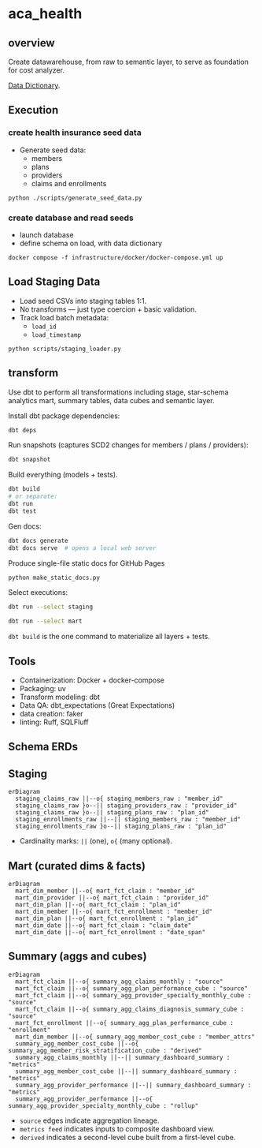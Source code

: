 # aca_health

## overview

Create datawarehouse, from raw to semantic layer, to serve as foundation for cost analyzer.

[Data Dictionary](https://garthmortensen.github.io/aca_health/).

## Execution

### create health insurance seed data

- Generate seed data:
  - members
  - plans
  - providers
  - claims and enrollments

`python ./scripts/generate_seed_data.py`

### create database and read seeds

- launch database
- define schema on load, with data dictionary

`docker compose -f infrastructure/docker/docker-compose.yml up`

## Load Staging Data

- Load seed CSVs into staging tables 1:1.
- No transforms — just type coercion + basic validation.
- Track load batch metadata:
  - `load_id`
  - `load_timestamp`

`python scripts/staging_loader.py`

## transform

Use dbt to perform all transformations including stage, star-schema analytics mart, summary tables, data cubes and semantic layer.

Install dbt package dependencies:

```bash
dbt deps
```

Run snapshots (captures SCD2 changes for members / plans / providers):

```bash
dbt snapshot
```

Build everything (models + tests).

```bash
dbt build
# or separate:
dbt run
dbt test
```

Gen docs:

```bash
dbt docs generate
dbt docs serve  # opens a local web server
```

Produce single-file static docs for GitHub Pages

```bash
python make_static_docs.py
```

Select executions:

```bash
dbt run --select staging

dbt run --select mart
```

`dbt build` is the one command to materialize all layers + tests.

## Tools

- Containerization: Docker + docker-compose
- Packaging: uv
- Transform modeling: dbt
- Data QA: dbt_expectations (Great Expectations)
- data creation: faker
- linting: Ruff, SQLFluff

## Schema ERDs

## Staging

```mermaid
erDiagram
  staging_claims_raw ||--o{ staging_members_raw : "member_id"
  staging_claims_raw }o--|| staging_providers_raw : "provider_id"
  staging_claims_raw }o--|| staging_plans_raw : "plan_id"
  staging_enrollments_raw ||--|| staging_members_raw : "member_id"
  staging_enrollments_raw }o--|| staging_plans_raw : "plan_id"
```

- Cardinality marks: `||` (one), `o{` (many optional).

## Mart (curated dims & facts)

```mermaid
erDiagram
  mart_dim_member ||--o{ mart_fct_claim : "member_id"
  mart_dim_provider ||--o{ mart_fct_claim : "provider_id"
  mart_dim_plan ||--o{ mart_fct_claim : "plan_id"
  mart_dim_member ||--o{ mart_fct_enrollment : "member_id"
  mart_dim_plan ||--o{ mart_fct_enrollment : "plan_id"
  mart_dim_date ||--o{ mart_fct_claim : "claim_date"
  mart_dim_date ||--o{ mart_fct_enrollment : "date_span" 
```

## Summary (aggs and cubes)

```mermaid
erDiagram
  mart_fct_claim ||--o{ summary_agg_claims_monthly : "source"
  mart_fct_claim ||--o{ summary_agg_plan_performance_cube : "source"
  mart_fct_claim ||--o{ summary_agg_provider_specialty_monthly_cube : "source"
  mart_fct_claim ||--o{ summary_agg_claims_diagnosis_summary_cube : "source"
  mart_fct_enrollment ||--o{ summary_agg_plan_performance_cube : "enrollment"
  mart_dim_member ||--o{ summary_agg_member_cost_cube : "member_attrs"
  summary_agg_member_cost_cube ||--o{ summary_agg_member_risk_stratification_cube : "derived"
  summary_agg_claims_monthly ||--|| summary_dashboard_summary : "metrics"
  summary_agg_member_cost_cube ||--|| summary_dashboard_summary : "metrics"
  summary_agg_provider_performance ||--|| summary_dashboard_summary : "metrics"
  summary_agg_provider_performance ||--o{ summary_agg_provider_specialty_monthly_cube : "rollup"
```

- `source` edges indicate aggregation lineage.
- `metrics feed` indicates inputs to composite dashboard view.
- `derived` indicates a second-level cube built from a first-level cube.
